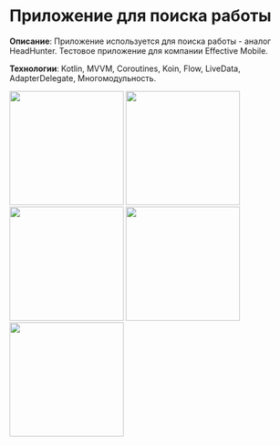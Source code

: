 # Приложение для поиска работы

**Описание**: Приложение используется для поиска работы - аналог HeadHunter. Тестовое приложение для компании Effective Mobile.

**Технологии**: Kotlin, MVVM, Coroutines, Koin, Flow, LiveData, AdapterDelegate, Многомодульность.

<img src="https://github.com/user-attachments/assets/ba8d6cee-9452-4cb6-8b4e-e7af1c62f0da" width="200" />
<img src="https://github.com/user-attachments/assets/4ac6869f-bfe9-41f3-af2f-7047a34d29b4" width="200" />
<img src="https://github.com/user-attachments/assets/33d509a7-dd67-4daa-afd4-df3987bc510c" width="200" />
<img src="https://github.com/user-attachments/assets/ce3069a1-4c22-4add-bba2-5f7e4e0184ea" width="200" />
<img src="https://github.com/user-attachments/assets/df2ccaea-e8b8-4765-940c-d91108aeb796" width="200" />
